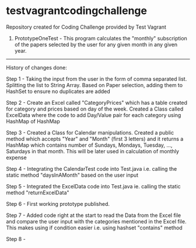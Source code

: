# testvagrantcodingchallenge
Repository created for Coding Challenge provided by Test Vagrant

1) PrototypeOneTest - This program calculates the "monthly" subscription of the papers selected by the user for any given month in any given year.  



******************************************************************************************************************
History of changes done:

Step 1 - Taking the input from the user in the form of comma separated list. Splitting the list to String Array.
Based on Paper selection, adding them to HashSet to ensure no duplicates are added

Step 2 - Create an Excel called "CategoryPrices" which has a table created for category and prices based on day of the week.
Created a Class called ExcelData where the code to add Day/Value pair for each category using HashMap of HashMap

Step 3 - Created a Class for Calendar manipulations. Created a public method which accepts "Year" and "Month" (first 3 letters) and it returns a HashMap which contains number of Sundays, Mondays, Tuesday, ..., Saturdays in that month.
This will be later used in calculation of monthly expense

Step 4 - Integrating the CalendarTest code into Test.java i.e. calling the static method "daysInAMonth" based on the user input

Step 5 - Integrated the ExcelData code into Test.java ie. calling the static method "returnExcelData"

Step 6 - First working prototype published. 

Step 7 - Added code right at the start to read the Data from the Excel file and compare the user input with the categories mentioned in the Excel file. This makes using if condition easier i.e. using hashset "contains" method

Step 8 - 
